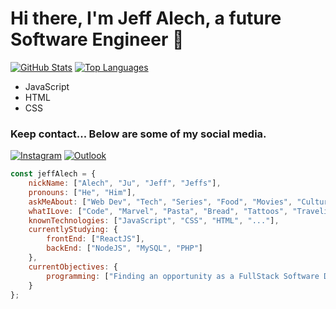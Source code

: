 # Hi there, I'm Jeff Alech, a future Software Engineer 👋

[![GitHub Stats](https://github-readme-stats.vercel.app/api?username=jeff-alech&show_icons=true&theme=city_lights&include_all_commits=true&count_private=true)](https://github.com/jeff-alech)
[![Top Languages](https://github-readme-stats.vercel.app/api/top-langs/?username=jeff-alech&layout=compact&langs_count=6&theme=city_lights)](https://github.com/jeff-alech)

- JavaScript
- HTML
- CSS

### Keep contact... Below are some of my social media.

[![Instagram](https://img.shields.io/badge/-Instagram-%23E4405F?style=for-the-badge&logo=instagram&logoColor=white)](https://instagram.com/jeff_alech)
[![Outlook](https://img.shields.io/badge/Outlook-0078D4?style=for-the-badge&logo=microsoft-outlook&logoColor=white)](mailto:jeff-py@hotmail.com)

```javascript
const jeffAlech = {
    nickName: ["Alech", "Ju", "Jeff", "Jeffs"],
    pronouns: ["He", "Him"],
    askMeAbout: ["Web Dev", "Tech", "Series", "Food", "Movies", "Culture", "My Dogs"],
    whatILove: ["Code", "Marvel", "Pasta", "Bread", "Tattoos", "Traveling"],
    knownTechnologies: ["JavaScript", "CSS", "HTML", "..."],
    currentlyStudying: {
        frontEnd: ["ReactJS"],
        backEnd: ["NodeJS", "MySQL", "PHP"]
    },
    currentObjectives: {
        programming: ["Finding an opportunity as a FullStack Software Developer"]
    }
};
